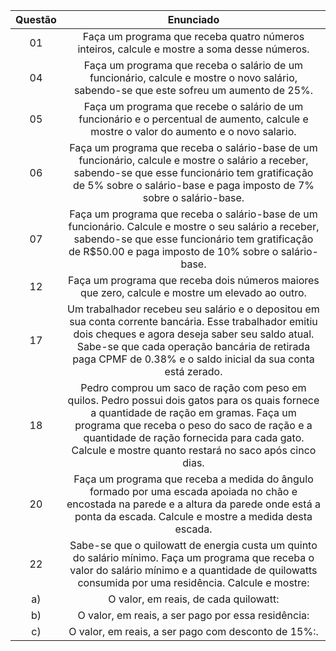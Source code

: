 Questão | Enunciado
:---------: | :------:
  01    | Faça um programa que receba quatro números inteiros, calcule e mostre a soma desse números.
  04    | Faça um programa que receba o salário de um funcionário, calcule e mostre o novo salário, sabendo-se que este sofreu um aumento de 25%.
  05    | Faça um programa que recebe o salário de um funcionário e o percentual de aumento, calcule e mostre o valor do aumento e o novo salario.
  06    | Faça um programa que receba o salário-base de um funcionário, calcule e mostre o salário a receber, sabendo-se que esse funcionário tem gratificação de 5% sobre o salário-base e paga imposto de 7% sobre o salário-base.
  07    | Faça um programa que receba o salário-base de um funcionário. Calcule e mostre o seu salário a receber, sabendo-se que esse funcionário tem gratificação de R$50.00 e paga imposto de 10% sobre o salário-base.
  12    | Faça um programa que receba dois números maiores que zero, calcule e mostre um elevado ao outro.
  17    | Um trabalhador recebeu seu salário e o depositou em sua conta corrente bancária. Esse trabalhador emitiu dois cheques e agora deseja saber seu saldo atual. Sabe-se que cada operação bancária de retirada paga  CPMF de 0.38% e o saldo inicial da sua conta está zerado.
  18    | Pedro comprou um saco de ração com peso em quilos. Pedro possui dois gatos para os quais fornece a quantidade de ração em gramas. Faça um programa que receba o peso do saco de ração e a quantidade de ração fornecida para cada gato. Calcule e mostre quanto restará no saco após cinco dias.
20    | Faça um programa que receba a medida do ângulo formado por uma escada apoiada no chão e encostada na parede e a altura da parede onde está a ponta da escada. Calcule e mostre a medida desta escada.
  22    | Sabe-se que o quilowatt de energia custa um quinto do salário mínimo. Faça um programa que receba o valor do salário mínimo e a quantidade de quilowatts consumida por uma residência. Calcule e mostre: 
  a)    | O valor, em reais, de cada quilowatt:
  b)    | O valor, em reais, a ser pago por essa residência:
  c)    | O valor, em reais, a ser pago com desconto de 15%:.
